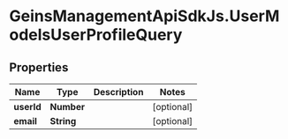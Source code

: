 # GeinsManagementApiSdkJs.UserModelsUserProfileQuery

## Properties

Name | Type | Description | Notes
------------ | ------------- | ------------- | -------------
**userId** | **Number** |  | [optional] 
**email** | **String** |  | [optional] 


